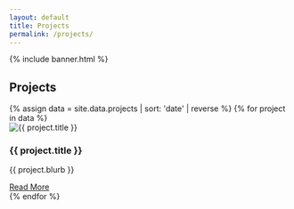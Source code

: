 ```yaml
---
layout: default
title: Projects
permalink: /projects/
---
```


{% include banner.html %}

<section class="projects-list">
  <h2>Projects</h2>
  <div class="projects-grid">
    {% assign data = site.data.projects | sort: 'date' | reverse %}
    {% for project in data %}
      <div class="project-card">
        <img src="{{ project.image | relative_url }}" alt="{{ project.title }}" />
        <h3>{{ project.title }}</h3>
        <p>{{ project.blurb }}</p>
        <a href="{{ project.url | relative_url }}">Read More</a>
      </div>
    {% endfor %}
  </div>
</section>
